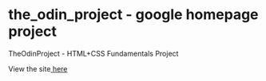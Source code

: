 # the_odin_project - google homepage project
TheOdinProject - HTML+CSS Fundamentals Project

View the site<a href="https://snasser97.github.io/the_odin_project/" target="_blank"> here</a>
